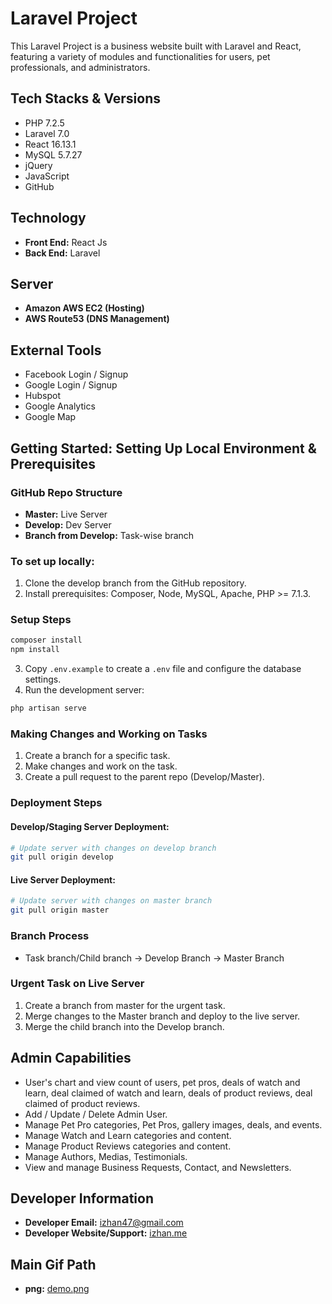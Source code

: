 # Laravel Project

This Laravel Project is a business website built with Laravel and React, featuring a variety of modules and functionalities for users, pet professionals, and administrators.

## Tech Stacks & Versions

- PHP 7.2.5
- Laravel 7.0
- React 16.13.1
- MySQL 5.7.27
- jQuery
- JavaScript
- GitHub

## Technology

- **Front End:** React Js
- **Back End:** Laravel

## Server

- **Amazon AWS EC2 (Hosting)**
- **AWS Route53 (DNS Management)**

## External Tools

- Facebook Login / Signup
- Google Login / Signup
- Hubspot
- Google Analytics
- Google Map

## Getting Started: Setting Up Local Environment & Prerequisites

### GitHub Repo Structure

- **Master:**  Live Server
- **Develop:**  Dev Server
- **Branch from Develop:** Task-wise branch

### To set up locally:

1. Clone the develop branch from the GitHub repository.
2. Install prerequisites: Composer, Node, MySQL, Apache, PHP >= 7.1.3.

### Setup Steps

```bash
composer install
npm install
```

3. Copy `.env.example` to create a `.env` file and configure the database settings.
4. Run the development server:

```bash
php artisan serve
```

### Making Changes and Working on Tasks

1. Create a branch for a specific task.
2. Make changes and work on the task.
3. Create a pull request to the parent repo (Develop/Master).

### Deployment Steps

#### Develop/Staging Server Deployment:

```bash
# Update server with changes on develop branch
git pull origin develop
```

#### Live Server Deployment:

```bash
# Update server with changes on master branch
git pull origin master
```

### Branch Process

- Task branch/Child branch -> Develop Branch -> Master Branch

### Urgent Task on Live Server

1. Create a branch from master for the urgent task.
2. Merge changes to the Master branch and deploy to the live server.
3. Merge the child branch into the Develop branch.

## Admin Capabilities

- User's chart and view count of users, pet pros, deals of watch and learn, deal claimed of watch and learn, deals of product reviews, deal claimed of product reviews.
- Add / Update / Delete Admin User.
- Manage Pet Pro categories, Pet Pros, gallery images, deals, and events.
- Manage Watch and Learn categories and content.
- Manage Product Reviews categories and content.
- Manage Authors, Medias, Testimonials.
- View and manage Business Requests, Contact, and Newsletters.

## Developer Information

- **Developer Email:** izhan47@gmail.com
- **Developer Website/Support:** [izhan.me](https://izhan.me)

## Main Gif Path

- **png:** [demo.png](./path/to/demo.png)
